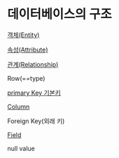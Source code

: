 # 데이터베이스의 구조

[객체(Entity)](%E1%84%83%E1%85%A6%E1%84%8B%E1%85%B5%E1%84%90%E1%85%A5%E1%84%87%E1%85%A6%E1%84%8B%E1%85%B5%E1%84%89%E1%85%B3%E1%84%8B%E1%85%B4%20%E1%84%80%E1%85%AE%E1%84%8C%E1%85%A9%20a7565486d1f646bcaeefc36443891aed/%E1%84%80%E1%85%A2%E1%86%A8%E1%84%8E%E1%85%A6(Entity)%206cc66af5d1154b62b9bea939ab9f4614.md)

[속성(Attribute)](%E1%84%83%E1%85%A6%E1%84%8B%E1%85%B5%E1%84%90%E1%85%A5%E1%84%87%E1%85%A6%E1%84%8B%E1%85%B5%E1%84%89%E1%85%B3%E1%84%8B%E1%85%B4%20%E1%84%80%E1%85%AE%E1%84%8C%E1%85%A9%20a7565486d1f646bcaeefc36443891aed/%E1%84%89%E1%85%A9%E1%86%A8%E1%84%89%E1%85%A5%E1%86%BC(Attribute)%20682efda3124e4306bbd386eb819f97ed.md)

[관계(Relationship)](%E1%84%83%E1%85%A6%E1%84%8B%E1%85%B5%E1%84%90%E1%85%A5%E1%84%87%E1%85%A6%E1%84%8B%E1%85%B5%E1%84%89%E1%85%B3%E1%84%8B%E1%85%B4%20%E1%84%80%E1%85%AE%E1%84%8C%E1%85%A9%20a7565486d1f646bcaeefc36443891aed/%E1%84%80%E1%85%AA%E1%86%AB%E1%84%80%E1%85%A8(Relationship)%20ab3056e6eebf4202b20b7f5f437a4f5b.md)

Row(==type)

[primary Key 기본키](%E1%84%83%E1%85%A6%E1%84%8B%E1%85%B5%E1%84%90%E1%85%A5%E1%84%87%E1%85%A6%E1%84%8B%E1%85%B5%E1%84%89%E1%85%B3%E1%84%8B%E1%85%B4%20%E1%84%80%E1%85%AE%E1%84%8C%E1%85%A9%20a7565486d1f646bcaeefc36443891aed/primary%20Key%20%E1%84%80%E1%85%B5%E1%84%87%E1%85%A9%E1%86%AB%E1%84%8F%E1%85%B5%20291872e7af864c6c866f23d71a427a36.md)

[Column](%E1%84%83%E1%85%A6%E1%84%8B%E1%85%B5%E1%84%90%E1%85%A5%E1%84%87%E1%85%A6%E1%84%8B%E1%85%B5%E1%84%89%E1%85%B3%E1%84%8B%E1%85%B4%20%E1%84%80%E1%85%AE%E1%84%8C%E1%85%A9%20a7565486d1f646bcaeefc36443891aed/Column%20702911bdcc684777971e98fdef88d63f.md)

Foreign Key(외래 키)

[Field](%E1%84%83%E1%85%A6%E1%84%8B%E1%85%B5%E1%84%90%E1%85%A5%E1%84%87%E1%85%A6%E1%84%8B%E1%85%B5%E1%84%89%E1%85%B3%E1%84%8B%E1%85%B4%20%E1%84%80%E1%85%AE%E1%84%8C%E1%85%A9%20a7565486d1f646bcaeefc36443891aed/Field%2035c71e44206547dc82f8b244b110f421.md)

null value